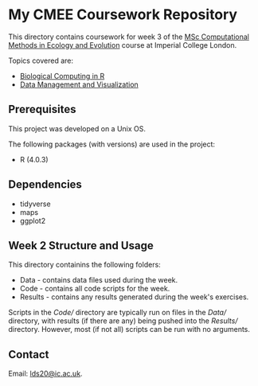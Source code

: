# My CMEE Coursework Repository

This directory contains coursework for week 3 of the [MSc Computational Methods in Ecology and Evolution](https://www.imperial.ac.uk/study/pg/life-sciences/computational-methods-ecology-evolution/) course at Imperial College London.

Topics covered are:
* [Biological Computing in R](https://mhasoba.github.io/TheMulQuaBio/notebooks/07-R.html)
* [Data Management and Visualization](https://mhasoba.github.io/TheMulQuaBio/notebooks/08-Data_R.html)

## Prerequisites

This project was developed on a Unix OS.

The following packages (with versions) are used in the project:
* R (4.0.3)

## Dependencies

* tidyverse
* maps
* ggplot2

## Week 2 Structure and Usage

This directory containins the following folders:
* Data - contains data files used during the week.
* Code - contains all code scripts for the week.
* Results - contains any results generated during the week's exercises.

Scripts in the *Code/* directory are typically run on files in the *Data/* directory, with results (if there are any) being pushed into the *Results/* directory. However, most (if not all) scripts can be run with no arguments.

## Contact

Email: <lds20@ic.ac.uk>.
